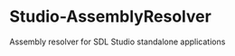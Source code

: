 Studio-AssemblyResolver
=======================

Assembly resolver for SDL Studio standalone applications
